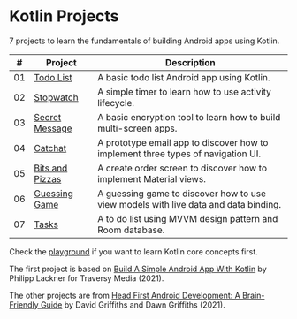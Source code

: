# Kotlin Projects

7 projects to learn the fundamentals of building Android apps using Kotlin.

| #   | Project                                                                                       | Description                                                                         |
| --- | --------------------------------------------------------------------------------------------- | ----------------------------------------------------------------------------------- |
| 01  | [Todo List](https://github.com/solygambas/kotlin-projects/tree/main/01-todo-list)             | A basic todo list Android app using Kotlin.                                         |
| 02  | [Stopwatch](https://github.com/solygambas/kotlin-projects/tree/main/02-stopwatch)             | A simple timer to learn how to use activity lifecycle.                              |
| 03  | [Secret Message](https://github.com/solygambas/kotlin-projects/tree/main/03-secret-message)   | A basic encryption tool to learn how to build multi-screen apps.                    |
| 04  | [Catchat](https://github.com/solygambas/kotlin-projects/tree/main/04-catchat)                 | A prototype email app to discover how to implement three types of navigation UI.    |
| 05  | [Bits and Pizzas](https://github.com/solygambas/kotlin-projects/tree/main/05-bits-and-pizzas) | A create order screen to discover how to implement Material views.                  |
| 06  | [Guessing Game](https://github.com/solygambas/kotlin-projects/tree/main/06-guessing-game)     | A guessing game to discover how to use view models with live data and data binding. |
| 07  | [Tasks](https://github.com/solygambas/kotlin-projects/tree/main/07-tasks)                     | A to do list using MVVM design pattern and Room database.                           |

Check the [playground](https://github.com/solygambas/kotlin-projects/tree/main/playground) if you want to learn Kotlin core concepts first.

The first project is based on [Build A Simple Android App With Kotlin](https://www.youtube.com/watch?v=BBWyXo-3JGQ) by Philipp Lackner for Traversy Media (2021).

The other projects are from [Head First Android Development: A Brain-Friendly Guide](https://www.amazon.com/Head-First-Android-Development-Brain-Friendly/dp/1449362184) by David Griffiths and Dawn Griffiths (2021).
